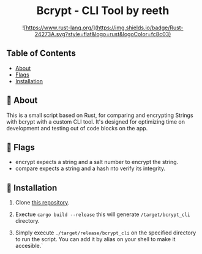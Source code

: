 <h1 align="center">Bcrypt - CLI Tool by reeth</h1>
<div align="center">

![https://www.rust-lang.org/](https://img.shields.io/badge/Rust-24273A.svg?style=flat&logo=rust&logoColor=fc8c03) 

</div>

## Table of Contents
- [About](#-about)
- [Flags](#-flags)
- [Installation](#-installation)


## 📖 About

This is a small script based on Rust, for comparing and encrypting Strings with bcrypt with a custom CLI tool.
It's designed for optimizing time on development and testing out of code blocks on the app.

## 🚩 Flags
- encrypt                                            expects a string and a salt number to encrypt the string.
- compare                                            expects a string and a hash nto verify its integrity.

## 🚀 Installation

1. Clone [this repository](https://github.com/reethfx/bcrypt-cli-tool).

2. Exectue `cargo build --release` this will generate `/target/bcrypt_cli` directory.

3. Simply execute `./target/release/bcrypt_cli` on the specified directory to run the script. You can add it by alias on your shell to make it accesible.`